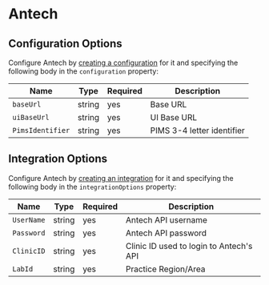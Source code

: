 # Antech

## Configuration Options
Configure Antech by [creating a configuration](/docs/dmi/api/operations/create-a-provider-configuration) for it and specifying the following body in the `configuration` property:

| Name             | Type   | Required | Description                |
|------------------|--------|----------|----------------------------|
| `baseUrl`        | string | yes      | Base URL                   |
| `uiBaseUrl`      | string | yes      | UI Base URL                |
| `PimsIdentifier` | string | yes      | PIMS 3-4 letter identifier | 

## Integration Options
Configure Antech by [creating an integration](/docs/dmi/api/operations/create-a-integration) for it and specifying the following body in the `integrationOptions` property:

| Name       | Type   | Required | Description                             |
|------------|--------|----------|-----------------------------------------|
| `UserName` | string | yes      | Antech API username                     |
| `Password` | string | yes      | Antech API password                     |
| `ClinicID` | string | yes      | Clinic ID used to login to Antech's API |
| `LabId`    | string | yes      | Practice Region/Area                    |
